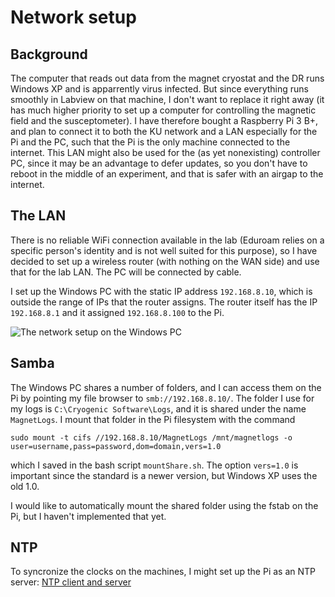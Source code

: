 # Network setup

## Background

The computer that reads out data from the magnet cryostat and the DR runs Windows XP and is apparrently virus infected.
But since everything runs smoothly in Labview on that machine, I don't want to replace it right away (it has much higher priority to set up a computer for controlling the magnetic field and the susceptometer).
I have therefore bought a Raspberry Pi 3 B+, and plan to connect it to both the KU network and a LAN especially for the Pi and the PC, such that the Pi is the only machine connected to the internet.
This LAN might also be used for the (as yet nonexisting) controller PC, since it may be an advantage to defer updates, so you don't have to reboot in the middle of an experiment, and that is safer with an airgap to the internet.

## The LAN

There is no reliable WiFi connection available in the lab (Eduroam relies on a specific person's identity and is not well suited for this purpose), so I have decided to set up a wireless router (with nothing on the WAN side) and use that for the lab LAN.
The PC will be connected by cable.

I set up the Windows PC with the static IP address ```192.168.8.10```, which is outside the range of IPs that the router assigns.
The router itself has the IP ```192.168.8.1``` and it assigned ```192.168.8.100``` to the Pi.

![The network setup on the Windows PC](Figures/LANonWindows.png)

## Samba

The Windows PC shares a number of folders, and I can access them on the Pi by pointing my file browser to ```smb://192.168.8.10/```.
The folder I use for my logs is ```C:\Cryogenic Software\Logs```, and it is shared under the name ```MagnetLogs```.
I mount that folder in the Pi filesystem with the command
```
sudo mount -t cifs //192.168.8.10/MagnetLogs /mnt/magnetlogs -o user=username,pass=password,dom=domain,vers=1.0
```
which I saved in the bash script ```mountShare.sh```.
The option ```vers=1.0``` is important since the standard is a newer version, but Windows XP uses the old 1.0.

I would like to automatically mount the shared folder using the fstab on the Pi, but I haven't implemented that yet.

## NTP

To syncronize the clocks on the machines, I might set up the Pi as an NTP server:
[NTP client and server](http://raspberrypi.tomasgreno.cz/ntp-client-and-server.html)